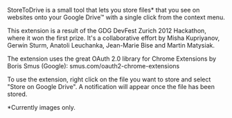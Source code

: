 StoreToDrive is a small tool that lets you store files* that you see on websites onto your Google Drive™ with a single click from the context menu.

This extension is a result of the GDG DevFest Zurich 2012 Hackathon, where it won the first prize. It's a collaborative effort by Misha Kupriyanov, Gerwin Sturm, Anatoli Leuchanka, Jean-Marie Bise and Martin Matysiak.

The extension uses the great OAuth 2.0 library for Chrome Extensions by Boris Smus (Google): smus.com/oauth2-chrome-extensions

To use the extension, right click on the file you want to store and select "Store on Google Drive". A notification will appear once the file has been stored.

*Currently images only.